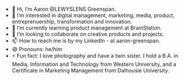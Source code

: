 - 👋 Hi, I’m Aaron @LEWYSLENS Greenspan.
- 👀 I’m interested in digital management, marketing, media, product, entreprenuership, transformation and innovation.
- 🌱 I’m currently learning product management at BrainStation.
- 💞️ I’m looking to collaborate on creative products and projects.
- 📫 How to reach me is by my LinkedIn - at aaron-greenspan. 
- 😄 Pronouns: he/him
- ⚡ Fun fact: I love photography and have a twin sister. I hold a B.A. in Media, Information and Technology from Western University, and a Certificate in Marketing Management from Dalhousie University.

<!---
LEWYSLENS/LEWYSLENS is a ✨ special ✨ repository because its `README.md` (this file) appears on your GitHub profile.
You can click the Preview link to take a look at your changes.
--->
